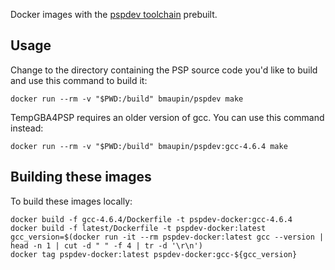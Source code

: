 Docker images with the [pspdev toolchain](https://github.com/pspdev/psptoolchain) prebuilt.

## Usage

Change to the directory containing the PSP source code you'd like to build and use this command to build it:

```
docker run --rm -v "$PWD:/build" bmaupin/pspdev make
```

TempGBA4PSP requires an older version of gcc. You can use this command instead:

```
docker run --rm -v "$PWD:/build" bmaupin/pspdev:gcc-4.6.4 make
```


## Building these images

To build these images locally:

```
docker build -f gcc-4.6.4/Dockerfile -t pspdev-docker:gcc-4.6.4
docker build -f latest/Dockerfile -t pspdev-docker:latest
gcc_version=$(docker run -it --rm pspdev-docker:latest gcc --version | head -n 1 | cut -d " " -f 4 | tr -d '\r\n')
docker tag pspdev-docker:latest pspdev-docker:gcc-${gcc_version}
```
